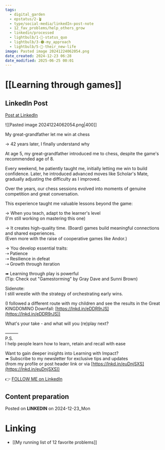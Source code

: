 ```yaml
---
tags:
  - digital_garden
  - epstatus/2-🪴
  - type/social-media/linkedIn-post-note
  - 12_fav_problems/help_others_grow
  - linkedin/processed
  - lightbulb/1-🔴-status_quo
  - lightbulb/3-🟠-my_approach
  - lightbulb/5-🔵-their_new-life
image: Pasted image 20241224062054.png
date_created: 2024-12-23 06:28
date_modified: 2025-06-25 00:01
---
```

# [[Learning through games]]

## LinkedIn Post

[Post at LinkedIn](https://www.linkedin.com/posts/sebastiankamilli_my-great-grandfather-let-me-win-at-chess-activity-7276854123822473217-qUct?utm_source=share&utm_medium=member_desktop)

![[Pasted image 20241224062054.png|400]]

My great-grandfather let me win at chess  
  
→ 42 years later, I finally understand why  
  
At age 5, my great-grandfather introduced me to chess, despite the game's recommended age of 8.  
  
Every weekend, he patiently taught me, initially letting me win to build confidence. Later, he introduced advanced moves like Scholar's Mate, gradually adjusting the difficulty as I improved.  
  
Over the years, our chess sessions evolved into moments of genuine competition and great conversation.  
  
This experience taught me valuable lessons beyond the game:  
  
→ When you teach, adapt to the learner's level  
(I'm still working on mastering this one)  
  
→ It creates high-quality time. (Board) games build meaningful connections and shared experiences.  
(Even more with the raise of cooperative games like Andor.)  
  
→ You develop essential traits:  
⇢ Patience  
⇢ Resilience in defeat  
⇢ Growth through iteration  
  
➠ Learning through play is powerful  
(Tip: Check out "Gamestorming" by Gray Dave and Sunni Brown)  
  
Sidenote:  
I still wrestle with the strategy of orchestrating early wins.  
  
(I followed a different route with my children and see the results in the Great KINGDOMINO Downfall: [https://lnkd.in/eDDR9rJS](https://lnkd.in/eDDR9rJS))  
  
What's your take - and what will you (re)play next?  

———  
P.S.  
I help people learn how to learn, retain and recall with ease  
  
Want to gain deeper insights into Learning with Impact?  
➠ Subscribe to my newsletter for exclusive tips and updates  
(from my profile or post header link or via [https://lnkd.in/euDnjSXS](https://lnkd.in/euDnjSXS))

👉 [FOLLOW ME on LinkedIn](https://www.linkedin.com/comm/mynetwork/discovery-see-all?usecase=PEOPLE_FOLLOWS&followMember=sebastiankamilli)

## Content preparation

Posted on **LINKEDIN** on 2024-12-23_Mon

# Linking

+ [[My running list of 12 favorite problems]]